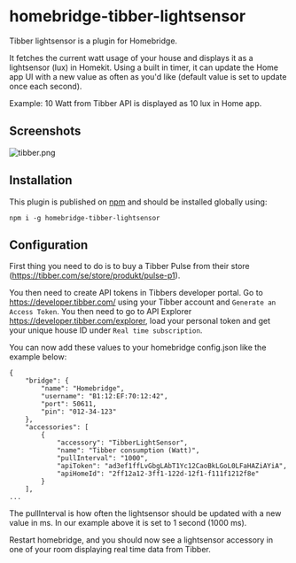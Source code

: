 # homebridge-tibber-lightsensor
Tibber lightsensor is a plugin for Homebridge.

It fetches the current watt usage of your house and displays it as a lightsensor (lux) in Homekit. Using a built in timer, it can update the Home app UI with a new value as often as you'd like (default value is set to update once each second).

Example: 10 Watt from Tibber API is displayed as 10 lux in Home app.

## Screenshots

![tibber.png](https://i.postimg.cc/gkVDqs5c/tibber.png)

## Installation 
This plugin is published on [npm](https://www.npmjs.com/package/homebridge-tibber-lightsensor) and should be installed globally using:

`npm i -g homebridge-tibber-lightsensor`

## Configuration

First thing you need to do is to buy a Tibber Pulse from their store (https://tibber.com/se/store/produkt/pulse-p1).

You then need to create API tokens in Tibbers developer portal. Go to https://developer.tibber.com/ using your Tibber account and `Generate an Access Token`. You then need to go to API Explorer https://developer.tibber.com/explorer, load your personal token and get your unique house ID under `Real time subscription`.

You can now add these values to your homebridge config.json like the example below:
```
{
    "bridge": {
        "name": "Homebridge",
        "username": "B1:12:EF:70:12:42",
        "port": 50611,
        "pin": "012-34-123"
    },
    "accessories": [
        {
            "accessory": "TibberLightSensor",
            "name": "Tibber consumption (Watt)",
            "pullInterval": "1000",
            "apiToken": "ad3ef1ffLvGbgLAbT1Yc12CaoBkLGoL0LFaHAZiAYiA",
            "apiHomeId": "2ff12a12-3ff1-122d-12f1-f111f1212f8e"
        }
    ],
...
```
The pullInterval is how often the lightsensor should be updated with a new value in ms. In our example above it is set to 1 second (1000 ms).

Restart homebridge, and you should now see a lightsensor accessory in one of your room displaying real time data from Tibber. 

